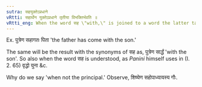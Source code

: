 ```yaml
---
sutra: सहयुक्तेऽप्रधाने
vRtti: सहार्थेन युक्तेऽप्रधाने तृतीया विभक्तिर्भवति ॥
vRtti_eng: When the word सह \"with,\" is joined to a word the latter takes the third case, when the sense is that the word in the third case is not the principal but the accompaniment of the principal thing.
---
```

Ex. पुत्रेण सहागतः पिता 'the father has come with the son.'

The same will be the result with the synonyms of सह as, पुत्रेण सार्द्धं 'with the son'. So also when the word सह is understood, as _Panini_ himself uses in (I. 2. 65) वृद्धो युना &c.

Why do we say 'when not the principal.' Observe, शिष्येण सहोपाध्यायस्य गौः.
